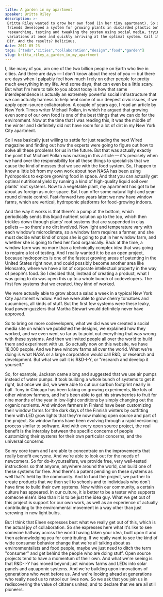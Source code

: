 ```yaml
---
title: A garden in my apartment
speaker: Britta Riley
description: >-
 Britta Riley wanted to grow her own food (in her tiny apartment). So she and her
 friends developed a system for growing plants in discarded plastic bottles --
 researching, testing and tweaking the system using social media, trying many
 variations at once and quickly arriving at the optimal system. Call it distributed
 DIY. And the results? Delicious.
date: 2011-05-23
tags: ["tedx","cities","collaboration","design","food","garden"]
slug: britta_riley_a_garden_in_my_apartment
---
```


I, like many of you, am one of the two billion people on Earth who live in cities. And
there are days — I don't know about the rest of you — but there are days when I palpably
feel how much I rely on other people for pretty much everything in my life. And some days,
that can even be a little scary. But what I'm here to talk to you about today is how that
same interdependence is actually an extremely powerful social infrastructure that we can
actually harness to help heal some of our deepest civic issues, if we apply open-source
collaboration. A couple of years ago, I read an article by New York Times writer Michael
Pollan, in which he argued that growing even some of our own food is one of the best
things that we can do for the environment. Now at the time that I was reading this, it was
the middle of the winter and I definitely did not have room for a lot of dirt in my New
York City apartment.

So I was basically just willing to settle for just reading the next Wired magazine and
finding out how the experts were going to figure out how to solve all these problems for
us in the future. But that was actually exactly the point that Michael Pollan was making
in this article — it's precisely when we hand over the responsibility for all these things
to specialists that we cause the kind of messes that we see with the food system. So, I
happen to know a little bit from my own work about how NASA has been using hydroponics to
explore growing food in space. And that you can actually get optimal nutritional yield by
running a kind of high-quality liquid soil over plants' root systems. Now to a vegetable
plant, my apartment has got to be about as foreign as outer space. But I can offer some
natural light and year-round climate control. Fast-forward two years later: we now have
window farms, which are vertical, hydroponic platforms for food-growing
indoors.

And the way it works is that there's a pump at the bottom, which periodically sends this
liquid nutrient solution up to the top, which then trickles down through plants' root
systems that are suspended in clay pellets — so there's no dirt involved. Now light and
temperature vary with each window's microclimate, so a window farm requires a farmer, and
she must decide what kind of crops she is going to put in her window farm, and whether she
is going to feed her food organically. Back at the time, a window farm was no more than a
technically complex idea that was going to require a lot of testing. And I really wanted
it to be an open project, because hydroponics is one of the fastest growing areas of
patenting in the United States right now, and could possibly become another area like
Monsanto, where we have a lot of corporate intellectual property in the way of people's
food. So I decided that, instead of creating a product, what I was going to do was open
this up to a whole bunch of codevelopers. The first few systems that we created, they kind
of worked.

We were actually able to grow about a salad a week in a typical New York City apartment
window. And we were able to grow cherry tomatoes and cucumbers, all kinds of stuff. But
the first few systems were these leaky, loud power-guzzlers that Martha Stewart would
definitely never have approved.

So to bring on more codevelopers, what we did was we created a social media site on which
we published the designs, we explained how they worked, and we even went so far as to
point out everything that was wrong with these systems. And then we invited people all
over the world to build them and experiment with us. So actually now on this website, we
have 18,000 people. And we have window farms all over the world. What we're doing is what
NASA or a large corporation would call R&D, or research and development. But what we call
it is R&D-I-Y, or "research and develop it yourself."

So, for example, Jackson came along and suggested that we use air pumps instead of water
pumps. It took building a whole bunch of systems to get it right, but once we did, we were
able to cut our carbon footprint nearly in half. Tony in Chicago has been taking on
growing experiments, like lots of other window farmers, and he's been able to get his
strawberries to fruit for nine months of the year in low-light conditions by simply
changing out the organic nutrients. And window farmers in Finland have been customizing
their window farms for the dark days of the Finnish winters by outfitting them with LED
grow lights that they're now making open source and part of the project. So window farms
have been evolving through a rapid versioning process similar to software. And with every
open source project, the real benefit is the interplay between the specific concerns of
people customizing their systems for their own particular concerns, and the universal
concerns.

So my core team and I are able to concentrate on the improvements that really benefit
everyone. And we're able to look out for the needs of newcomers. So for do-it-yourselfers,
we provide free, very well-tested instructions so that anyone, anywhere around the world,
can build one of these systems for free. And there's a patent pending on these systems as
well that's held by the community. And to fund the project, we partner to create products
that we then sell to schools and to individuals who don't have time to build their own
systems. Now within our community, a certain culture has appeared. In our culture, it is
better to be a tester who supports someone else's idea than it is to be just the idea guy.
What we get out of this project is support for our own work, as well as an experience of
actually contributing to the environmental movement in a way other than just screwing in
new light bulbs.

But I think that Eleen expresses best what we really get out of this, which is the actual
joy of collaboration. So she expresses here what it's like to see someone halfway across
the world having taken your idea, built upon it and then acknowledging you for
contributing. If we really want to see the kind of wide consumer behavior change that
we're all talking about as environmentalists and food people, maybe we just need to ditch
the term "consumer" and get behind the people who are doing stuff. Open source projects
tend to have a momentum of their own. And what we're seeing is that R&D-I-Y has moved
beyond just window farms and LEDs into solar panels and aquaponic systems. And we're
building upon innovations of generations who went before us. And we're looking ahead at
generations who really need us to retool our lives now. So we ask that you join us in
rediscovering the value of citizens united, and to declare that we are all still
pioneers.

<!--
ad_duration=3.33
event="TEDxManhattan"
external_start_time=0
has_talk_citation=0
intro_duration=11.82
is_subtitle_required="False"
is_talk_featured="True"
language="en"
language_swap="False"
native_language="en"
number_of_related_talks=6
number_of_speakers=1
number_of_subtitled_videos=39
number_of_tags=6
number_of_talk_download_languages=39
number_of_talk_more_resources=0
number_of_talk_recommendations=0
number_of_talks_take_actions=0
post_ad_duration=0.83
published_timestamp="2011-11-25 16:18:14"
recording_date="2011-05-23"
speaker_description="Artist, urban farmer"
speaker_is_published=1
speaker_name="Britta Riley"
talk_more_resources=[]
talk_name="A garden in my apartment"
talks_tags=["tedx","cities","collaboration","design","food","garden"]
talks_take_action=[]
url_audio="https://download.ted.com/talks/BrittaRiley_2011X.mp3?apikey=acme-roadrunner"
url_photo_speaker="https://pe.tedcdn.com/images/ted/e2823562b0f61d0b683a5b8ee728a302a0bbeb56_254x191.jpg"
url_photo_talk="https://pe.tedcdn.com/images/ted/0f37b1d16e2f4cd72f812c6f224e8666c28ebcf8_800x600.jpg"
url_webpage="https://www.ted.com/talks/britta_riley_a_garden_in_my_apartment"
video_type_name="TEDx Talk"
-->